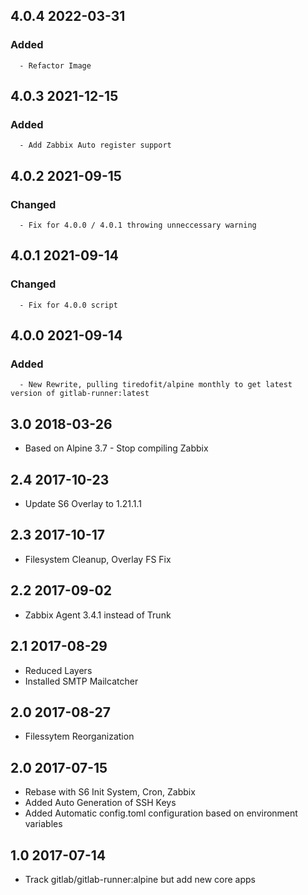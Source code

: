 ## 4.0.4 2022-03-31 <dave at tiredofit dot ca>

   ### Added
      - Refactor Image


## 4.0.3 2021-12-15 <dave at tiredofit dot ca>

   ### Added
      - Add Zabbix Auto register support


## 4.0.2 2021-09-15 <dave at tiredofit dot ca>

   ### Changed
      - Fix for 4.0.0 / 4.0.1 throwing unneccessary warning


## 4.0.1 2021-09-14 <dave at tiredofit dot ca>

   ### Changed
      - Fix for 4.0.0 script


## 4.0.0 2021-09-14 <dave at tiredofit dot ca>

   ### Added
      - New Rewrite, pulling tiredofit/alpine monthly to get latest version of gitlab-runner:latest


## 3.0 2018-03-26 <dave at tiredofit dot ca>

* Based on Alpine 3.7 - Stop compiling Zabbix

## 2.4 2017-10-23 <dave at tiredofitdot ca>

* Update S6 Overlay to 1.21.1.1

## 2.3 2017-10-17 <dave at tiredofitdot ca>

* Filesystem Cleanup, Overlay FS Fix

## 2.2 2017-09-02 <dave at tiredofitdot ca>

* Zabbix Agent 3.4.1 instead of Trunk

## 2.1 2017-08-29 <dave at tiredofitdot ca>

* Reduced Layers
* Installed SMTP Mailcatcher

## 2.0 2017-08-27 <dave at tiredofitdot ca>

* Filessytem Reorganization

## 2.0 2017-07-15 <dave at tiredofitdot ca>

* Rebase with S6 Init System, Cron, Zabbix
* Added Auto Generation of SSH Keys
* Added Automatic config.toml configuration based on environment variables



## 1.0 2017-07-14 <dave at tiredofitdot ca>

* Track gitlab/gitlab-runner:alpine but add new core apps
